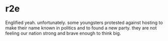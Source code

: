# r2e

Englified
yeah. 
unfortunately. 
some youngsters protested against hosting to make their name known in politics and to found a new party. 
they are not feeling our nation strong and brave enough to think big.
